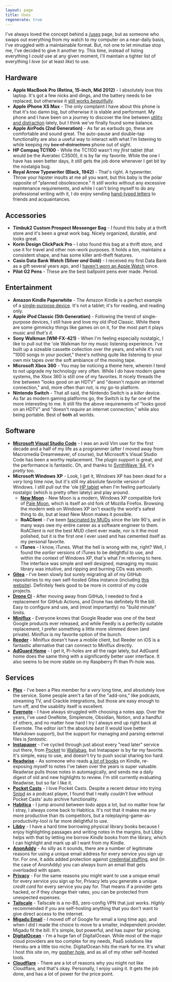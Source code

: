 ```yaml
---
layout: page
title: Uses
regenerate: true
---
```


I've always loved the concept behind a [/uses](https://uses.tech/) page, but as someone who swaps out everything from my watch to my computer on a near-daily basis, I've struggled with a maintainable format. But, not one to let minutiae stop me, I've decided to give it another try. This time, instead of listing everything I _could_ use at any given moment, I'll maintain a tighter list of everything I _love_ (or at least _like_) to use.

## Hardware

- **Apple MacBook Pro (Retina, 15-inch, Mid 2012)** - I absolutely love this laptop. It's got a few nicks and dings, and the battery needs to be replaced, but otherwise it [still works _beautifully_](/2022/04/10/planned-obsolescence.html).
- **Apple iPhone XS Max** - The only complaint I have about this phone is that it's too damn big, but otherwise it is stable and performant. My phone and I have been on a journey to discover the line between [utility and distraction](/2022/05/02/i-hate-my-smartphone.html) lately, but I think we've finally found some balance.
- **Apple AirPods (2nd Generation)** - As far as earbuds go, these are comfortable and sound great. The auto-pause and double-tap functionality are also a useful way to interact with what I'm listening to while keeping my ~~box of distractions~~ phone out of sight.
- **HP Compaq TC1100** - While the TC1100 wasn't my _first_ tablet (that would be the Averatec C3500), it is by far my favorite. While the one I have has seen better days, it still gets the job done whenever I get bit by the nostalgia bug.
- **Royal Arrow Typewriter (Black, 1942)** - That's right. A typewriter. Throw your hipster insults at me all you want, but this baby is the polar opposite of "planned obsolescence." It _still_ works without any excessive maintenance requirements, and while I can't bring myself to do any professional writing with it, I _do_ enjoy sending [hand-typed letters](/2020/12/14/get-a-typewriter-write-a-friend.html) to friends and acquaintances.

## Accessories

- **Timbuk2 Custom Prospect Messenger Bag** - I found this baby at a thrift store and it's been a great work bag. Nicely organized, durable, and looks great.
- **Korin Design ClickPack Pro** - I _also_ found this bag at a thrift store, and use it for travel and other non-work purposes. It holds a _ton_, maintains a consistent shape, and has some killer anti-theft features.
- **Casio Data Bank Watch (Silver _and_ Gold)** - I received my first Data Bank as a gift several years ago, and I [haven't worn an Apple Watch](/2022/05/07/offline-first.html) since.
- **Pilot G2 Pens** - These are the best ballpoint pens ever made. Period.

## Entertainment

- **Amazon Kindle Paperwhite** - The Amazon Kindle is a perfect example of a [single-purpose device](/2022/04/05/single-purpose-tech.html). It's not a tablet; it's for reading, and reading only.
- **Apple iPod Classic (5th Generation)** - Following the trend of single-purpose devices, I still have and love my old iPod Classic. While there are some gimmicky things like games on on it, for the most part it plays music and _that's it_.
- **Sony Walkman (WM-FX-421)** - When I'm feeling especially nostalgic, I like to pull out the 'ole Walkman for my music listening experience. I've built up a sizeable cassette collection over the years, and while it's not "1000 songs in your pocket," there's nothing quite like listening to your own mix tapes over the soft ambiance of the moving tape.
- **Microsoft Xbox 360** - You may be noticing a theme here, wherein I tend to not upgrade my technology very often. While I _do_ have modern game systems, the Xbox 360 is still one of my favorites. It nicely threads the line between "looks good on an HDTV" and "doesn't _require_ an internet connection," and, more often than not, is my go-to platform.
- **Nintendo Switch** - That all said, the Nintendo Switch is a _killer_ device. As far as modern gaming platforms go, the Switch is by far one of the more interesting to me. It still fits the above requirements of "looks good on an HDTV" and "doesn't _require_ an internet connection," while also being portable. Best of ~~both~~ all worlds.

## Software

- **[Microsoft Visual Studio Code](https://code.visualstudio.com/)** - I was an avid Vim user for the first decade and a half of my life as a programmer (after I moved away from Macromedia Dreamweaver, of course), but Microsoft's Visual Studio Code has been a worthy replacement. The plugin support is great, and the performance is fantastic. Oh, and thanks to [SynthWave '84](https://marketplace.visualstudio.com/items?itemName=RobbOwen.synthwave-vscode), it's _pretty_ too.
- **Microsoft Windows XP** - Look, I get it, Windows XP has been dead for a _very_ long time now, but it's still my absolute favorite version of Windows. I still pull out the 'ole [HP tablet](https://en.wikipedia.org/wiki/HP_Compaq_tc1100) when I'm feeling particularly nostalgic (which is pretty often lately) and play around.
  - **[New Moon](https://rtfreesoft.blogspot.com/search/label/newmoon)** - New Moon is a modern, Windows XP compatible fork of [Pale Moon](https://www.palemoon.org/), which is itself an old fork of Mozilla Firefox. Browsing the modern web on Windows XP isn't exactly the world's safest thing to do, but at least New Moon makes it possible.
  - **RoAClient** - I've been [fascinated by MUDs](https://mudcoders.com/) since the late 90's, and in many ways owe my entire career as a software engineer to them. RoAClient is _not_ the best MUD client ever made, nor is it the most polished, but it is the first one I ever used and has cemented itself as my personal favorite.
  - **iTunes** - I know, iTunes. What the hell is wrong with me, right? Well, I found the _earlier_ versions of iTunes to be delightful to use, and within the context of Windows XP, that's what I'm referring to here. The interface was simple and well designed, managing my music library was intuitive, and ripping and burning CDs was smooth.
- **[Gitea](https://gitea.io/)** - I've been slowly but surely migrating all of my GitHub repositories to my own self-hosted Gitea instance (including [this website](https://git.crlf.wtf/zach/flower.codes)). Definitely feels good to be more in control of my code projects.
- **[Drone CI](https://drone.io/)** - After moving away from GitHub, I needed to find a replacement for GitHub Actions, and Drone has definitely fit the bill. Easy to configure and use, and (most importantly) no "build minute" limits.
- **[Miniflux](https://miniflux.app/)** - Everyone knows that Google Reader was one of the best Google products ever released, and while Feedly is a perfectly suitable replacement, I prefer something a little more slimmed down (and private). Miniflux is my favorite option of the bunch.
- **[Reeder](https://www.reederapp.com/)** - Miniflux doesn't have a mobile client, but Reeder on iOS is a fantastic alternative that can connect to Miniflux directly.
- **[AdGuard Home](https://adguard.com/en/adguard-home/overview.html)** - I get it, Pi-holes are all the rage lately, but AdGuard home does the same thing with a significantly better user interface. It also seems to be more stable on my Raspberry Pi than Pi-hole was.

## Services

- **[Plex](https://www.plex.tv/)** - I've been a Plex member for a _very_ long time, and absolutely love the service. Some people aren't a fan of the "add-ons," like podcasts, streaming TV, and Crackle integrations, but those are easy enough to turn off, and the usability itself is excellent.
- **[Evernote](https://evernote.com/)** - I have always struggled with choosing a notes app. Over the years, I've used OneNote, Simplenote, Obsidian, Notion, and a handful of others, and no matter how hard I try I always end up right back at Evernote. The editor isn't the absolute _best_ (I would love better Markdown support), but the support for managing and parsing external files is _fantastic_.
- **[Instapaper](https://www.instapaper.com/)** - I've cycled through just about every "read later" service out there, from [Pocket](https://getpocket.com/en/) to [Wallabag](https://www.wallabag.it/en), but Instapaper is by far my favorite. It's simple, easy to use, and doesn't try to push social sharing too hard.
- **[Readwise](https://readwise.io/i/ron92)** - As someone who reads [a _lot_ of books](/library.html) on Kindle, re-exposing myself to notes I've taken over the years is super valuable. Readwise pulls those notes in automagically, and sends me a daily digest of old and new highlights to review. I'm still currently evaluating Readwise, but so far I like it.
- **[Pocket Casts](https://www.pocketcasts.com/)** - I love Pocket Casts. Despite a recent detour into trying [Snipd](https://snipd.com/) as a podcast player, I found that I really _couldn't_ live without Pocket Casts' auto archive functionality.
- **[Habitica](https://habitica.com/)** - I jump around between todo apps a lot, but no matter how far I stray, I always come back to Habitica. It's not that it makes me any more productive than its competitors, but a roleplaying-game-as-productivity-tool _is_ far more delightful to use.
- **[Libby](https://libbyapp.com/)** - I have a hard time borrowing physical library books because I enjoy highlighting passages and writing notes in the margins, but Libby helps with that by letting me borrow _Kindle_ books from the library, which I can highlight and mark up all I want from my Kindle.
- **[AnonAddy](https://anonaddy.com/)** - As silly as it sounds, there are a number of legitimate reasons for using a unique email address for every service you sign up for. For one, it adds added protection against [credential stuffing](https://en.wikipedia.org/wiki/Credential_stuffing), and (in the case of AnonAddy) you can always burn an email that gets overloaded with spam.
- **[Privacy](https://privacy.com/join/J67AS)** - For the same reasons you might want to use a unique email for every service you sign up for, Privacy lets you generate a unique _credit card_ for every service you pay for. That means if a provider gets hacked, or if they change their rates, you can be protected from unexpected expenses.
- **[Tailscale](https://tailscale.com/)** - Tailscale is a no-BS, zero-config VPN that _just works_. _Highly_ recommended if you are self-hosting anything that you don't want to give direct access to the internet.
- **[Migadu Email](https://www.migadu.com/)** - I moved off of Google for email a long time ago, and when I did I made the choice to move to a smaller, independent provider. Migadu fit the bill. It's simple, but powerful, and has _super_ fair pricing.
- **[DigitalOcean](https://m.do.co/c/a8eb87aea1f2)** - I'm a huge fan of DigitalOcean. While most of the major cloud providers are too complex for my needs, PaaS solutions like Heroku are a little too niche. DigitalOcean hits the mark for me. It's what I host _this_ site on, my [gopher hole](gopher://flower.codes), and as all of my other self-hosted tools.
- **[Cloudflare](https://www.cloudflare.com/)** - There are a lot of reasons why you might not like Cloudflare, and that's okay. Personally, I enjoy using it. It gets the job done, and has a _lot_ of power for the price point.
